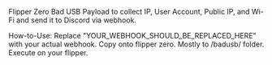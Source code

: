 Flipper Zero Bad USB Payload to collect IP, User Account, Public IP, and Wi-Fi and send it to Discord via webhook.

How-to-Use:
Replace "YOUR_WEBHOOK_SHOULD_BE_REPLACED_HERE" with your actual webhook.
Copy onto flipper zero. Mostly to /badusb/ folder.
Execute on your flipper.
